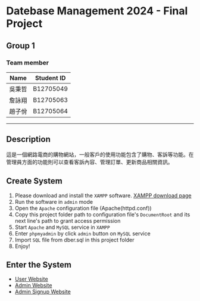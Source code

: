 # Datebase Management 2024 - Final Project
## Group 1
### Team member
| Name | Student ID |
| :--: | :--: |
| 吳秉哲 | B12705049 |
| 詹詠翔 | B12705063 |
| 趙子佾 | B12705064 |

---

## Description
這是一個網路電商的購物網站，一般客戶的使用功能包含了購物、客訴等功能。在管理員方面的功能則可以查看客訴內容、管理訂單、更新商品相關資訊。
## Create System
1. Please download and install the `XAMPP` software.
[XAMPP download page](https://www.apachefriends.org/download.html)
2. Run the software in `admin` mode
3. Open the `Apache` configuration file (Apache(httpd.conf))
4. Copy this project folder path to configuration file's `DocumentRoot` and its next line's path to grant access permission
5. Start `Apache` and `MySQL`  service in `XAMPP`
6. Enter `phpmyadmin` by click `admin` button on `MySQL` service
7. Import `SQL` file from dber.sql in this project folder
8. Enjoy!
## Enter the System
- [User Website](http://localhost/frontend/customer)
- [Admin Website](http://localhost/frontend/employee)
- [Admin Signup Website](http://localhost/frontend/employee/signup.html)
